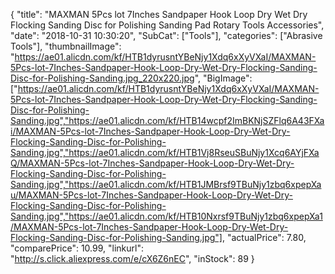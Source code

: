 {
	"title": "MAXMAN 5Pcs lot 7Inches Sandpaper Hook Loop Dry Wet Dry Flocking Sanding Disc for Polishing Sanding Pad Rotary Tools Accessories",
	"date": "2018-10-31 10:30:20",
	"SubCat": ["Tools"],
	"categories": ["Abrasive Tools"],
	"thumbnailImage": "https://ae01.alicdn.com/kf/HTB1dyrusntYBeNjy1Xdq6xXyVXaI/MAXMAN-5Pcs-lot-7Inches-Sandpaper-Hook-Loop-Dry-Wet-Dry-Flocking-Sanding-Disc-for-Polishing-Sanding.jpg_220x220.jpg",
	"BigImage": ["https://ae01.alicdn.com/kf/HTB1dyrusntYBeNjy1Xdq6xXyVXaI/MAXMAN-5Pcs-lot-7Inches-Sandpaper-Hook-Loop-Dry-Wet-Dry-Flocking-Sanding-Disc-for-Polishing-Sanding.jpg","https://ae01.alicdn.com/kf/HTB14wcpf2ImBKNjSZFlq6A43FXai/MAXMAN-5Pcs-lot-7Inches-Sandpaper-Hook-Loop-Dry-Wet-Dry-Flocking-Sanding-Disc-for-Polishing-Sanding.jpg","https://ae01.alicdn.com/kf/HTB1Vj8RseuSBuNjy1Xcq6AYjFXaQ/MAXMAN-5Pcs-lot-7Inches-Sandpaper-Hook-Loop-Dry-Wet-Dry-Flocking-Sanding-Disc-for-Polishing-Sanding.jpg","https://ae01.alicdn.com/kf/HTB1JMBrsf9TBuNjy1zbq6xpepXau/MAXMAN-5Pcs-lot-7Inches-Sandpaper-Hook-Loop-Dry-Wet-Dry-Flocking-Sanding-Disc-for-Polishing-Sanding.jpg","https://ae01.alicdn.com/kf/HTB10Nxrsf9TBuNjy1zbq6xpepXa1/MAXMAN-5Pcs-lot-7Inches-Sandpaper-Hook-Loop-Dry-Wet-Dry-Flocking-Sanding-Disc-for-Polishing-Sanding.jpg"],
	"actualPrice": 7.80,
	"comparePrice": 10.99,
	"linkurl": "http://s.click.aliexpress.com/e/cX6Z6nEC",
	"inStock": 89
}
